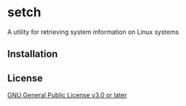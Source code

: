 # setch

A utility for retrieving system information on Linux systems

## Installation

## License

[GNU General Public License v3.0 or later](LICENSE)
